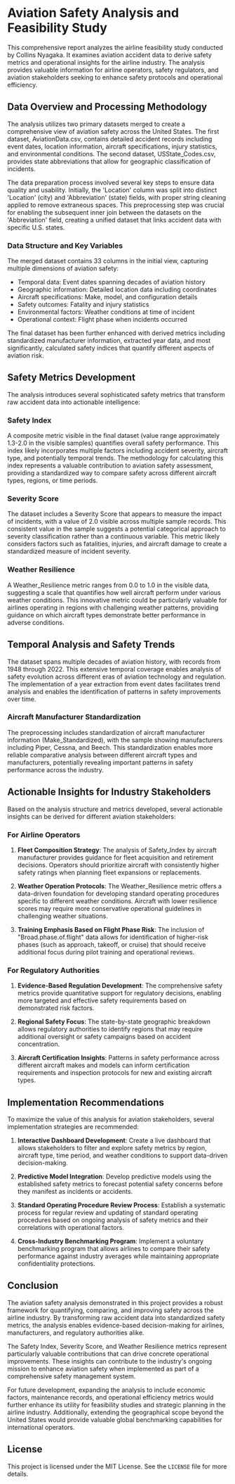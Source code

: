 # Aviation Safety Analysis and Feasibility Study

This comprehensive report analyzes the airline feasibility study conducted by Collins Nyagaka. It examines aviation accident data to derive safety metrics and operational insights for the airline industry. The analysis provides valuable information for airline operators, safety regulators, and aviation stakeholders seeking to enhance safety protocols and operational efficiency.

## Data Overview and Processing Methodology

The analysis utilizes two primary datasets merged to create a comprehensive view of aviation safety across the United States. The first dataset, AviationData.csv, contains detailed accident records including event dates, location information, aircraft specifications, injury statistics, and environmental conditions. The second dataset, USState_Codes.csv, provides state abbreviations that allow for geographic classification of incidents.

The data preparation process involved several key steps to ensure data quality and usability. Initially, the 'Location' column was split into distinct 'Location' (city) and 'Abbreviation' (state) fields, with proper string cleaning applied to remove extraneous spaces. This preprocessing step was crucial for enabling the subsequent inner join between the datasets on the 'Abbreviation' field, creating a unified dataset that links accident data with specific U.S. states.

### Data Structure and Key Variables

The merged dataset contains 33 columns in the initial view, capturing multiple dimensions of aviation safety:

- Temporal data: Event dates spanning decades of aviation history
- Geographic information: Detailed location data including coordinates
- Aircraft specifications: Make, model, and configuration details
- Safety outcomes: Fatality and injury statistics
- Environmental factors: Weather conditions at time of incident
- Operational context: Flight phase when incidents occurred

The final dataset has been further enhanced with derived metrics including standardized manufacturer information, extracted year data, and most significantly, calculated safety indices that quantify different aspects of aviation risk.

## Safety Metrics Development

The analysis introduces several sophisticated safety metrics that transform raw accident data into actionable intelligence:

### Safety Index

A composite metric visible in the final dataset (value range approximately 1.3-2.0 in the visible samples) quantifies overall safety performance. This index likely incorporates multiple factors including accident severity, aircraft type, and potentially temporal trends. The methodology for calculating this index represents a valuable contribution to aviation safety assessment, providing a standardized way to compare safety across different aircraft types, regions, or time periods.

### Severity Score

The dataset includes a Severity Score that appears to measure the impact of incidents, with a value of 2.0 visible across multiple sample records. This consistent value in the sample suggests a potential categorical approach to severity classification rather than a continuous variable. This metric likely considers factors such as fatalities, injuries, and aircraft damage to create a standardized measure of incident severity.

### Weather Resilience

A Weather_Resilience metric ranges from 0.0 to 1.0 in the visible data, suggesting a scale that quantifies how well aircraft perform under various weather conditions. This innovative metric could be particularly valuable for airlines operating in regions with challenging weather patterns, providing guidance on which aircraft types demonstrate better performance in adverse conditions.

## Temporal Analysis and Safety Trends

The dataset spans multiple decades of aviation history, with records from 1948 through 2022. This extensive temporal coverage enables analysis of safety evolution across different eras of aviation technology and regulation. The implementation of a year extraction from event dates facilitates trend analysis and enables the identification of patterns in safety improvements over time.

### Aircraft Manufacturer Standardization

The preprocessing includes standardization of aircraft manufacturer information (Make_Standardized), with the sample showing manufacturers including Piper, Cessna, and Beech. This standardization enables more reliable comparative analysis between different aircraft types and manufacturers, potentially revealing important patterns in safety performance across the industry.

## Actionable Insights for Industry Stakeholders

Based on the analysis structure and metrics developed, several actionable insights can be derived for different aviation stakeholders:

### For Airline Operators

1. **Fleet Composition Strategy**: The analysis of Safety_Index by aircraft manufacturer provides guidance for fleet acquisition and retirement decisions. Operators should prioritize aircraft with consistently higher safety ratings when planning fleet expansions or replacements.

2. **Weather Operation Protocols**: The Weather_Resilience metric offers a data-driven foundation for developing standard operating procedures specific to different weather conditions. Aircraft with lower resilience scores may require more conservative operational guidelines in challenging weather situations.

3. **Training Emphasis Based on Flight Phase Risk**: The inclusion of "Broad.phase.of.flight" data allows for identification of higher-risk phases (such as approach, takeoff, or cruise) that should receive additional focus during pilot training and operational reviews.

### For Regulatory Authorities

1. **Evidence-Based Regulation Development**: The comprehensive safety metrics provide quantitative support for regulatory decisions, enabling more targeted and effective safety requirements based on demonstrated risk factors.

2. **Regional Safety Focus**: The state-by-state geographic breakdown allows regulatory authorities to identify regions that may require additional oversight or safety campaigns based on accident concentration.

3. **Aircraft Certification Insights**: Patterns in safety performance across different aircraft makes and models can inform certification requirements and inspection protocols for new and existing aircraft types.

## Implementation Recommendations

To maximize the value of this analysis for aviation stakeholders, several implementation strategies are recommended:

1. **Interactive Dashboard Development**: Create a live dashboard that allows stakeholders to filter and explore safety metrics by region, aircraft type, time period, and weather conditions to support data-driven decision-making.

2. **Predictive Model Integration**: Develop predictive models using the established safety metrics to forecast potential safety concerns before they manifest as incidents or accidents.

3. **Standard Operating Procedure Review Process**: Establish a systematic process for regular review and updating of standard operating procedures based on ongoing analysis of safety metrics and their correlations with operational factors.

4. **Cross-Industry Benchmarking Program**: Implement a voluntary benchmarking program that allows airlines to compare their safety performance against industry averages while maintaining appropriate confidentiality protections.

## Conclusion

The aviation safety analysis demonstrated in this project provides a robust framework for quantifying, comparing, and improving safety across the airline industry. By transforming raw accident data into standardized safety metrics, the analysis enables evidence-based decision-making for airlines, manufacturers, and regulatory authorities alike.

The Safety Index, Severity Score, and Weather Resilience metrics represent particularly valuable contributions that can drive concrete operational improvements. These insights can contribute to the industry's ongoing mission to enhance aviation safety when implemented as part of a comprehensive safety management system.

For future development, expanding the analysis to include economic factors, maintenance records, and operational efficiency metrics would further enhance its utility for feasibility studies and strategic planning in the airline industry. Additionally, extending the geographical scope beyond the United States would provide valuable global benchmarking capabilities for international operators.

## License
This project is licensed under the MIT License. See the `LICENSE` file for more details.
